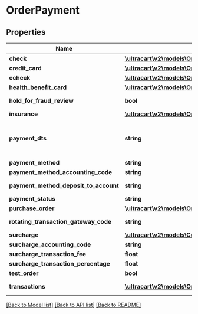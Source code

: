 # OrderPayment

## Properties
Name | Type | Description | Notes
------------ | ------------- | ------------- | -------------
**check** | [**\ultracart\v2\models\OrderPaymentCheck**](OrderPaymentCheck.md) |  | [optional] 
**credit_card** | [**\ultracart\v2\models\OrderPaymentCreditCard**](OrderPaymentCreditCard.md) |  | [optional] 
**echeck** | [**\ultracart\v2\models\OrderPaymentECheck**](OrderPaymentECheck.md) |  | [optional] 
**health_benefit_card** | [**\ultracart\v2\models\OrderPaymentHealthBenefitCard**](OrderPaymentHealthBenefitCard.md) |  | [optional] 
**hold_for_fraud_review** | **bool** | True if order has been held for fraud review | [optional] 
**insurance** | [**\ultracart\v2\models\OrderPaymentInsurance**](OrderPaymentInsurance.md) |  | [optional] 
**payment_dts** | **string** | Date/time that the payment was successfully processed, for new orders, this field is only considered if channel_partner.skip_payment_processing is true | [optional] 
**payment_method** | **string** | Payment method | [optional] 
**payment_method_accounting_code** | **string** | Payment method QuickBooks code | [optional] 
**payment_method_deposit_to_account** | **string** | Payment method QuickBooks deposit account | [optional] 
**payment_status** | **string** | Payment status | [optional] 
**purchase_order** | [**\ultracart\v2\models\OrderPaymentPurchaseOrder**](OrderPaymentPurchaseOrder.md) |  | [optional] 
**rotating_transaction_gateway_code** | **string** | Rotating transaction gateway code used to process this order | [optional] 
**surcharge** | [**\ultracart\v2\models\Currency**](Currency.md) |  | [optional] 
**surcharge_accounting_code** | **string** | Surcharge accounting code | [optional] 
**surcharge_transaction_fee** | **float** | Surcharge transaction fee | [optional] 
**surcharge_transaction_percentage** | **float** | Surcharge transaction percentage | [optional] 
**test_order** | **bool** | True if this is a test order | [optional] 
**transactions** | [**\ultracart\v2\models\OrderPaymentTransaction[]**](OrderPaymentTransaction.md) | Transactions associated with processing this payment | [optional] 

[[Back to Model list]](../README.md#documentation-for-models) [[Back to API list]](../README.md#documentation-for-api-endpoints) [[Back to README]](../README.md)


